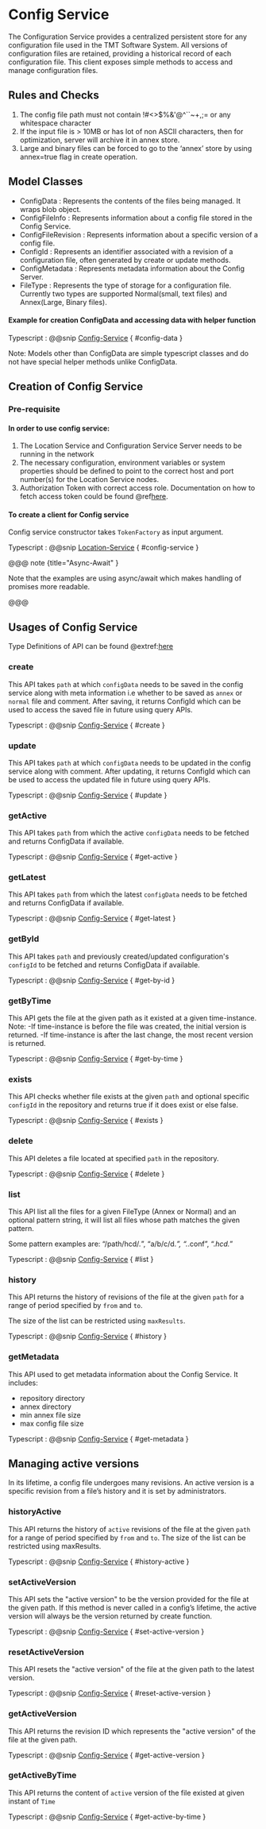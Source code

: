 # Config Service
The Configuration Service provides a centralized persistent store for any configuration file used in the TMT Software
System. All versions of configuration files are retained, providing a historical record of each configuration file.
This client exposes simple methods to access and manage configuration files.

## Rules and Checks
1. The config file path must not contain !#<>$%&'@^``~+,;= or any whitespace character
2. If the input file is > 10MB or has lot of non ASCII characters, then for optimization, server will archive it in
annex store.
3. Large and binary files can be forced to go to the ‘annex’ store by using annex=true flag in create operation.

## Model Classes
- ConfigData : Represents the contents of the files being managed. It wraps blob object.
- ConfigFileInfo : Represents information about a config file stored in the Config Service.
- ConfigFileRevision : Represents information about a specific version of a config file.
- ConfigId : Represents an identifier associated with a revision of a configuration file, often generated by create or
update methods.
- ConfigMetadata : Represents metadata information about the Config Server.
- FileType : Represents the type of storage for a configuration file. Currently two types are supported
Normal(small, text files) and Annex(Large, Binary files).

#### Example for creation ConfigData and accessing data with helper function

Typescript
: @@snip [Config-Service](../../../../../example/src/documentation/config/ConfigExample.ts) { #config-data }

Note: Models other than ConfigData are simple typescript classes and do not have special helper methods unlike ConfigData.


## Creation of Config Service

### Pre-requisite
#### In order to use config service:
1. The Location Service and Configuration Service Server needs to be running in the network
2. The necessary configuration, environment variables or system properties should be defined to point to the correct
host and port number(s) for the Location Service nodes.
3. Authorization Token with correct access role.
   Documentation on how to fetch access token could be found @ref[here](../../aas/csw-aas-js.md).

#### To create a client for Config service
Config service constructor takes `TokenFactory` as input argument.

Typescript
: @@snip [Location-Service](../../../../../example/src/documentation/config/ConfigExample.ts) { #config-service }

@@@ note {title="Async-Await" }

Note that the examples are using async/await which makes handling of promises more readable.

@@@

## Usages of Config Service

Type Definitions of API can be found @extref:[here](ts-docs:interfaces/clients.configservice.html)

### create
This API takes `path` at which `configData` needs to be saved in the config service along with meta information i.e
whether to be saved as `annex` or `normal` file and comment. After saving, it returns ConfigId which can be used to
access the saved file in future using query APIs.

Typescript
: @@snip [Config-Service](../../../../../example/src/documentation/config/ConfigExample.ts) { #create }

### update
This API takes `path` at which `configData` needs to be updated in the config service along with comment.
After updating, it returns ConfigId which can be used to access the updated file in future using query APIs.

Typescript
: @@snip [Config-Service](../../../../../example/src/documentation/config/ConfigExample.ts) { #update }

### getActive
This API takes `path` from which the active `configData` needs to be fetched and returns ConfigData if available.

Typescript
: @@snip [Config-Service](../../../../../example/src/documentation/config/ConfigExample.ts) { #get-active }

### getLatest
This API takes `path` from which the latest `configData` needs to be fetched and returns ConfigData if available.

Typescript
: @@snip [Config-Service](../../../../../example/src/documentation/config/ConfigExample.ts) { #get-latest }

### getById
This API takes `path` and previously created/updated configuration's `configId` to be fetched and returns ConfigData if
available.

Typescript
: @@snip [Config-Service](../../../../../example/src/documentation/config/ConfigExample.ts) { #get-by-id }

### getByTime
This API gets the file at the given path as it existed at a given time-instance.
Note:
-If time-instance is before the file was created, the initial version is returned.
-If time-instance is after the last change, the most recent version is returned.

Typescript
: @@snip [Config-Service](../../../../../example/src/documentation/config/ConfigExample.ts) { #get-by-time }

### exists
This API checks whether file exists at the given `path` and optional specific `configId` in the repository and returns
true if it does exist or else false.

Typescript
: @@snip [Config-Service](../../../../../example/src/documentation/config/ConfigExample.ts) { #exists }

### delete
This API deletes a file located at specified `path` in the repository.

Typescript
: @@snip [Config-Service](../../../../../example/src/documentation/config/ConfigExample.ts) { #delete }

### list
This API list all the files for a given FileType (Annex or Normal) and an optional pattern string, it will list all
files whose path matches the given pattern.

Some pattern examples are: “/path/hcd/*.*”, “a/b/c/d.*”, “.*.conf”, “.*hcd.*”

Typescript
: @@snip [Config-Service](../../../../../example/src/documentation/config/ConfigExample.ts) { #list }


### history
This API returns the history of revisions of the file at the given `path` for a range of period specified by `from`
and `to`.

The size of the list can be restricted using `maxResults`.

Typescript
: @@snip [Config-Service](../../../../../example/src/documentation/config/ConfigExample.ts) { #history }


### getMetadata
This API used to get metadata information about the Config Service.
It includes:

- repository directory
- annex directory
- min annex file size
- max config file size

Typescript
: @@snip [Config-Service](../../../../../example/src/documentation/config/ConfigExample.ts) { #get-metadata }

## Managing active versions
In its lifetime, a config file undergoes many revisions. An active version is a specific revision from a file’s
history and it is set by administrators.

### historyActive
This API returns the history of `active` revisions of the file at the given `path` for a range of period specified by
`from` and `to`.
The size of the list can be restricted using maxResults.

Typescript
: @@snip [Config-Service](../../../../../example/src/documentation/config/ConfigExample.ts) { #history-active }

### setActiveVersion
This API sets the "active version" to be the version provided for the file at the given path.
If this method is never called in a config’s lifetime, the active version will always be the version returned by create
function.

Typescript
: @@snip [Config-Service](../../../../../example/src/documentation/config/ConfigExample.ts) { #set-active-version }

### resetActiveVersion
This API resets the "active version" of the file at the given path to the latest version.

Typescript
: @@snip [Config-Service](../../../../../example/src/documentation/config/ConfigExample.ts) { #reset-active-version }

### getActiveVersion
This API returns the revision ID which represents the "active version" of the file at the given path.

Typescript
: @@snip [Config-Service](../../../../../example/src/documentation/config/ConfigExample.ts) { #get-active-version }

### getActiveByTime
This API returns the content of `active` version of the file existed at given instant of `Time`

Typescript
: @@snip [Config-Service](../../../../../example/src/documentation/config/ConfigExample.ts) { #get-active-by-time }
